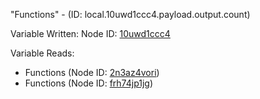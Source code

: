 "Functions" - (ID: local.10uwd1ccc4.payload.output.count)

Variable Written:
Node ID: [10uwd1ccc4](../nodes/10uwd1ccc4.md)

Variable Reads:
* Functions (Node ID: [2n3az4vori](../nodes/2n3az4vori.md))
* Functions (Node ID: [frh74jp1jg](../nodes/frh74jp1jg.md))
